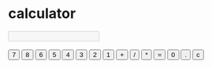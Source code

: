 <!DOCTYPE html>
<html lang="en">
<head>
    <meta charset="UTF-8">
    <meta name="viewport" content="width=device-width, initial-scale=1.0">
    <title>calculator</title>
</head>
<body>
    <div class="container">
        <h1>calculator</h1>
        <input type="text"  id="display" disabled/>
        <br>
        <br>
        <div class="buttons">
        <button>7</button>
        <button>8</button>
        <button>6</button>
        <button>5</button>
        <button>4</button>
        <button>3</button>
        <button>2</button>
        <button>1</button>
        <button>+</button>
        <button>/</button>
        <button>*</button>
        <button>=</button>
        <button>0</button>
        <button>.</button>
<button id="clear">c</button>
</div>
    </div>
    <script>
        var display= document.getElementById("display");
        var buttons =document.querySelectorAll('button');
        var  expression =" ";
        buttons.forEach(button => {
            button.addEventListener("click",()=> {
                if (button.id === 'clear') {
                 expression='';
                    display.value ='';

                }else if(button.textContent === '='){
                    try{
                        display.value =eval(expression);
                        expression =display.value;
                    }catch{
                        display.value ='Error';
                        expression = '';
                    }
                }else{
                    expression += button.textContent;
                    display.value =expression;
                }

            })
        });
    </script>
</body>
</html>
